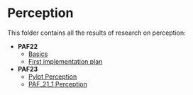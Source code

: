 # Perception

This folder contains all the results of research on perception:

* **PAF22**
  * [Basics](./02_basics.md)
  * [First implementation plan](./03_first_implementation_plan.md)
* **PAF23**
  * [Pylot Perception](./04_pylot.md)
  * [PAF_21_1 Perception](./05_Research_PAF21-Perception.md)
